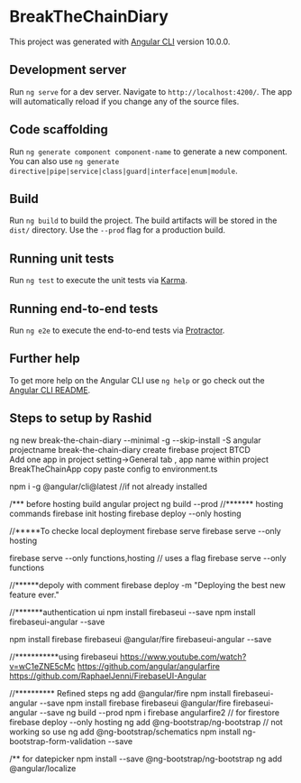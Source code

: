 # BreakTheChainDiary

This project was generated with [Angular CLI](https://github.com/angular/angular-cli) version 10.0.0.

## Development server

Run `ng serve` for a dev server. Navigate to `http://localhost:4200/`. The app will automatically reload if you change any of the source files.

## Code scaffolding

Run `ng generate component component-name` to generate a new component. You can also use `ng generate directive|pipe|service|class|guard|interface|enum|module`.

## Build

Run `ng build` to build the project. The build artifacts will be stored in the `dist/` directory. Use the `--prod` flag for a production build.

## Running unit tests

Run `ng test` to execute the unit tests via [Karma](https://karma-runner.github.io).

## Running end-to-end tests

Run `ng e2e` to execute the end-to-end tests via [Protractor](http://www.protractortest.org/).

## Further help

To get more help on the Angular CLI use `ng help` or go check out the [Angular CLI README](https://github.com/angular/angular-cli/blob/master/README.md).


## Steps to setup by Rashid

ng new break-the-chain-diary --minimal -g --skip-install -S
angular projectname   break-the-chain-diary
create firebase project BTCD	
Add one app in project setting->General tab ,
app  name within project BreakTheChainApp
copy paste config to environment.ts

npm i -g @angular/cli@latest //if not already installed

/*** before hosting build angular project
ng build --prod
//*******	hosting commands
firebase init hosting
firebase deploy --only hosting


//*****To checke local deployment
firebase serve
firebase serve --only hosting

firebase serve --only functions,hosting // uses a flag
firebase serve --only functions

//******depoly with comment
firebase deploy -m "Deploying the best new feature ever."


//*******authentication ui
npm install firebaseui --save
npm install firebaseui-angular --save

npm install firebase firebaseui @angular/fire firebaseui-angular --save


//***********using firebaseui
https://www.youtube.com/watch?v=wC1eZNE5cMc
https://github.com/angular/angularfire
https://github.com/RaphaelJenni/FirebaseUI-Angular


//********** Refined steps
ng add @angular/fire
npm install firebaseui-angular --save
npm install firebase firebaseui @angular/fire firebaseui-angular --save
ng build --prod
npm i firebase angularfire2   // for firestore
firebase deploy --only hosting
ng add @ng-bootstrap/ng-bootstrap  // not working so use ng add @ng-bootstrap/schematics
npm install ng-bootstrap-form-validation --save

/** for  datepicker
 npm install --save @ng-bootstrap/ng-bootstrap
 ng add @angular/localize
